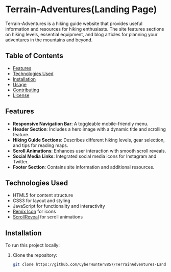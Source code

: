 # Terrain-Adventures(Landing Page)

Terrain-Adventures is a hiking guide website that provides useful information and resources for hiking enthusiasts. The site features sections on hiking levels, essential equipment, and blog articles for planning your adventures in the mountains and beyond.

## Table of Contents

- [Features](#features)
- [Technologies Used](#technologies-used)
- [Installation](#installation)
- [Usage](#usage)
- [Contributing](#contributing)
- [License](#license)

## Features

- **Responsive Navigation Bar**: A toggleable mobile-friendly menu.
- **Header Section**: Includes a hero image with a dynamic title and scrolling feature.
- **Hiking Guide Sections**: Describes different hiking levels, gear selection, and tips for reading maps.
- **Scroll Animations**: Enhances user interaction with smooth scroll reveals.
- **Social Media Links**: Integrated social media icons for Instagram and Twitter.
- **Footer Section**: Contains site information and additional resources.

## Technologies Used

- HTML5 for content structure
- CSS3 for layout and styling
- JavaScript for functionality and interactivity
- [Remix Icon](https://remixicon.com/) for icons
- [ScrollReveal](https://scrollrevealjs.org/) for scroll animations

## Installation

To run this project locally:

1. Clone the repository:
   ```bash
   git clone https://github.com/CyberHunter8857/TerrainAdventures-Landing_Page-.git
